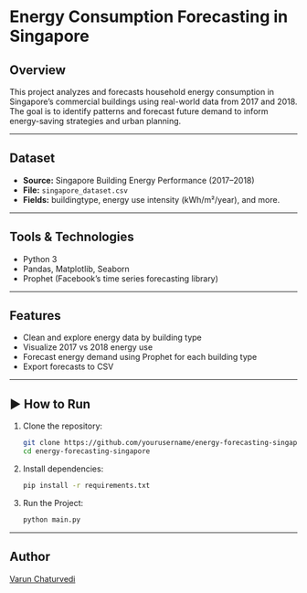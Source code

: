 #  Energy Consumption Forecasting in Singapore

##  Overview
This project analyzes and forecasts household energy consumption in Singapore’s commercial buildings using real-world data from 2017 and 2018.  
The goal is to identify patterns and forecast future demand to inform energy-saving strategies and urban planning.

---

##  Dataset
- **Source:** Singapore Building Energy Performance (2017–2018)
- **File:** `singapore_dataset.csv`
- **Fields:** buildingtype, energy use intensity (kWh/m²/year), and more.

---

##  Tools & Technologies
- Python 3
- Pandas, Matplotlib, Seaborn
- Prophet (Facebook’s time series forecasting library)

---

##  Features
- Clean and explore energy data by building type
- Visualize 2017 vs 2018 energy use
- Forecast energy demand using Prophet for each building type
- Export forecasts to CSV

---

## ▶ How to Run
1. Clone the repository:
   ```bash
   git clone https://github.com/yourusername/energy-forecasting-singapore.git
   cd energy-forecasting-singapore

2. Install dependencies:
   ```bash
   pip install -r requirements.txt

3. Run the Project:
   ```bash
   python main.py

---

##  Author
[Varun Chaturvedi](https://www.linkedin.com/in/varunchaturvedii/)
